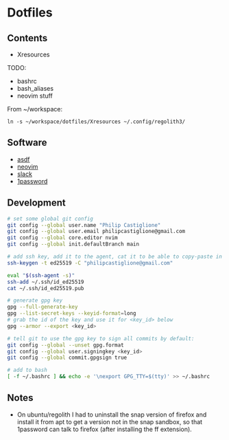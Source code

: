 # Dotfiles

## Contents

* Xresources

TODO:

* bashrc
* bash_aliases
* neovim stuff

From ~/workspace:

```
ln -s ~/workspace/dotfiles/Xresources ~/.config/regolith3/
```

## Software

* [asdf](https://asdf-vm.com/)
* [neovim](https://neovim.io/)
* [slack](https://slack.com/intl/en-au/downloads/)
* [1password](https://1password.com/downloads)

## Development

```sh
# set some global git config
git config --global user.name "Philip Castiglione"
git config --global user.email philipcastiglione@gmail.com
git config --global core.editor nvim
git config --global init.defaultBranch main

# add ssh key, add it to the agent, cat it to be able to copy-paste in a bit
ssh-keygen -t ed25519 -C "philipcastiglione@gmail.com"

eval "$(ssh-agent -s)"
ssh-add ~/.ssh/id_ed25519
cat ~/.ssh/id_ed25519.pub

# generate gpg key
gpg --full-generate-key
gpg --list-secret-keys --keyid-format=long
# grab the id of the key and use it for <key_id> below
gpg --armor --export <key_id>

# tell git to use the gpg key to sign all commits by default:
git config --global --unset gpg.format
git config --global user.signingkey <key_id>
git config --global commit.gpgsign true

# add to bash
[ -f ~/.bashrc ] && echo -e '\nexport GPG_TTY=$(tty)' >> ~/.bashrc
```

## Notes

* On ubuntu/regolith I had to uninstall the snap version of firefox and install it from apt to get a version not in the snap sandbox, so that 1password can talk to firefox (after installing the ff extension).

